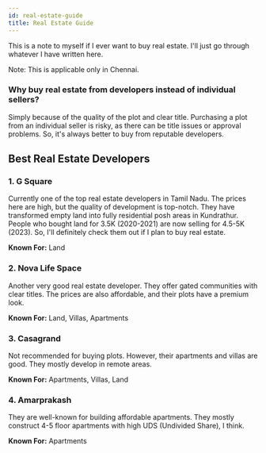 ```yaml
---
id: real-estate-guide
title: Real Estate Guide
---
```


This is a note to myself if I ever want to buy real estate. I'll just go through whatever I have written here.

Note: This is applicable only in Chennai.

### Why buy real estate from developers instead of individual sellers?

Simply because of the quality of the plot and clear title. Purchasing a plot from an individual seller is risky, as there can be title issues or approval problems. So, it's always better to buy from reputable developers.

## Best Real Estate Developers

### 1. G Square

Currently one of the top real estate developers in Tamil Nadu. The prices here are high, but the quality of development is top-notch. They have transformed empty land into fully residential posh areas in Kundrathur. People who bought land for 3.5K (2020-2021) are now selling for 4.5-5K (2023). So, I'll definitely check them out if I plan to buy real estate.

**Known For:** Land

### 2. Nova Life Space

Another very good real estate developer. They offer gated communities with clear titles. The prices are also affordable, and their plots have a premium look.

**Known For:** Land, Villas, Apartments

### 3. Casagrand

Not recommended for buying plots. However, their apartments and villas are good. They mostly develop in remote areas.

**Known For:** Apartments, Villas, Land

### 4. Amarprakash

They are well-known for building affordable apartments. They mostly construct 4-5 floor apartments with high UDS (Undivided Share), I think.

**Known For:** Apartments
